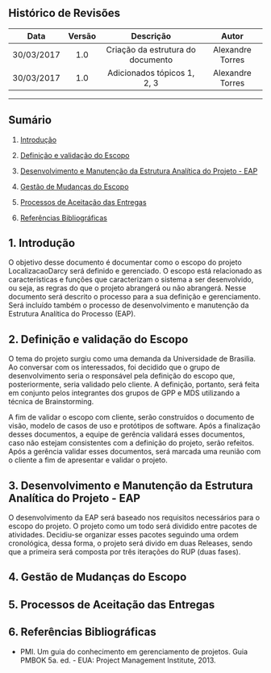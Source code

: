 ## Histórico de Revisões

| Data | Versão | Descrição | Autor |
|:----:|:------:|:---------:|:-----:|
|30/03/2017|1.0|Criação da estrutura do documento|Alexandre Torres|
|30/03/2017|1.0|Adicionados tópicos 1, 2, 3|Alexandre Torres|
***

## Sumário

1. [Introdução](#1-introdução)

2. [Definição e validação do Escopo](#2-definições)

3. [Desenvolvimento e Manutenção da Estrutura Analítica do Projeto - EAP](#3-desenvolvimento)

4. [Gestão de Mudanças do Escopo](#4-gestao)

5. [Processos de Aceitação das Entregas](#5-aceitacao_entregas)

6. [Referências Bibliográficas](#6-referencias_bibliograficas)



## 1. Introdução

O objetivo desse documento é documentar como o escopo do projeto LocalizacaoDarcy será definido e gerenciado. O escopo está relacionado as características e funções que caracterizam o sistema a ser desenvolvido, ou seja, as regras do que o projeto abrangerá ou não abrangerá. Nesse documento será descrito o processo para a sua definição e gerenciamento. Será incluído também o processo de desenvolvimento e manutenção da Estrutura Analítica do Processo (EAP).

## 2. Definição e validação do Escopo

O tema do projeto surgiu como uma demanda da Universidade de Brasilia. Ao conversar com os interessados, foi decidido que o grupo de desenvolvimento seria o responsável pela definição do escopo que, posteriormente, seria validado pelo cliente. A definição, portanto, será feita em conjunto pelos integrantes dos grupos de GPP e MDS utilizando a técnica de Brainstorming.

A fim de validar o escopo com cliente, serão construídos o documento de visão, modelo de casos de uso e protótipos de software. Após a finalização desses documentos, a equipe de gerência validará esses documentos, caso não estejam consistentes com a definição do projeto, serão refeitos. Após a gerência validar esses documentos, será marcada uma reunião com o cliente a fim de apresentar e validar o projeto.


## 3. Desenvolvimento e Manutenção da Estrutura Analítica do Projeto - EAP

O desenvolvimento da EAP será baseado nos requisitos necessários para o escopo do projeto. O projeto como um todo será dividido entre pacotes de atividades. Decidiu-se organizar esses pacotes seguindo uma ordem cronológica, dessa forma, o projeto será divido em duas Releases, sendo que a primeira será composta por três iterações do RUP (duas fases).

## 4. Gestão de Mudanças do Escopo


## 5. Processos de Aceitação das Entregas


## 6. Referências Bibliográficas

* PMI. Um guia do conhecimento em gerenciamento de projetos. Guia PMBOK 5a. ed. - EUA: Project Management Institute, 2013.